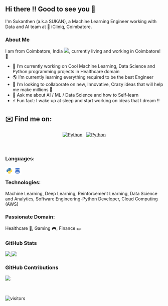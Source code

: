 ## Hi there !! Good to see you 👋

I'm Sukanthen (a.k.a SUKAN), a Machine Learning Engineer working with  Data and AI team at :office: iCliniq, Coimbatore.<br>
### About Me <br>
I am from Coimbatore, India <img src="https://image.flaticon.com/icons/svg/2465/2465327.svg" width="15">, currently living and working in  Coimbatore! 👋


- 🔭 I’m currently working on Cool Machine Learning, Data Science and Python programming projects in Healthcare domain
- :earth_americas: I’m currently learning everything required to be the best Engineer
- 👯 I’m looking to collaborate on new, Innovative, Crazy ideas that will help me make millions  :money_with_wings:
- 💬 Ask me about AI / ML / Data Science and how to Self-learn
- ⚡ Fun fact: I wake up at sleep and start working on ideas that I dream !!

## ✉️ Find me on:

<p align="center">
 <a href="https://www.linkedin.com/in/sukanchamp" target="_blank" rel="noopener noreferrer"> <img src="https://cdn.jsdelivr.net/npm/simple-icons@v3/icons/linkedin.svg" alt="Python" height="40" style="vertical-align:top; margin:4px"></a>
 <a href="mailto:sukanthen1999@gmail.com"> <img src="https://cdn.jsdelivr.net/npm/simple-icons@v3/icons/gmail.svg" alt="Python" height="40" style="vertical-align:top; margin:4px"></a>
</p>

<br />

### Languages:

<img align="left" alt="Python3" width="26px" src="https://raw.githubusercontent.com/github/explore/80688e429a7d4ef2fca1e82350fe8e3517d3494d/topics/python/python.png" /> 
<img align="left" alt="SQL" width="26px" src="https://raw.githubusercontent.com/github/explore/80688e429a7d4ef2fca1e82350fe8e3517d3494d/topics/sql/sql.png" /> <br>

### Technologies:
Machine Learning, Deep Learning, Reinforcement Learning, Data Science and Analytics, Software Engineering-Python Developer, Cloud Computing (AWS)

### Passionate Domain:
Healthcare :pill:, Gaming :video_game:, Finance :dollar:

### GitHub Stats

<p align="left">
  <a href="https://github.com/anuraghazra/github-readme-stats">
    <img src="https://github-readme-stats.vercel.app/api?username=SUKANTHEN&theme=radical&border=7B75CC&show_icons=true&count_private=true&text_color=00E7FF&border_color=7B75CC" height="165" />
  </a>
  <a href="https://github.com/anuraghazra/github-readme-stats">
    <img src="https://github-readme-stats.vercel.app/api/top-langs/?username=SUKANTHEN&l&layout=compact&theme=radical&bg_color=141321&text_color=00E7FF&border_color=7B75CC" height="165">
  </a>
</p>

### GitHub Contributions
<p align="left">
  <a href="https://git.io/streak-stats">
    <img src="http://github-readme-streak-stats.herokuapp.com?user=SUKANTHEN&theme=radical&dates=F8D847&currStreakNum=00E7FF&currStreakLabel=00E7FF&border=7B75CC">
  </a>
</p>

<br/>

![visitors](https://visitor-badge.laobi.icu/badge?page_id=SUKANTHEN.SUKANTHEN)

